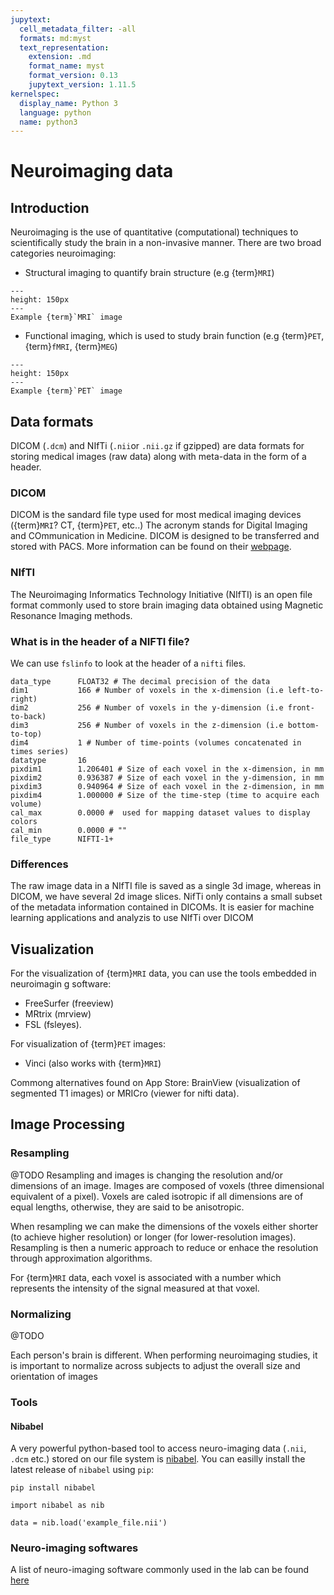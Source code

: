 ```yaml
---
jupytext:
  cell_metadata_filter: -all
  formats: md:myst
  text_representation:
    extension: .md
    format_name: myst
    format_version: 0.13
    jupytext_version: 1.11.5
kernelspec:
  display_name: Python 3
  language: python
  name: python3
---
```


# Neuroimaging data

## Introduction

Neuroimaging is the use of quantitative (computational) techniques to scientifically study the brain in a non-invasive manner. There are two broad categories neuroimaging:

-  Structural imaging to quantify brain structure (e.g {term}`MRI`)

```{figure} ../images/slices.png
---
height: 150px
---
Example {term}`MRI` image
```

- Functional imaging, which is used to study brain function (e.g {term}`PET`, {term}`fMRI`, {term}`MEG`)

```{figure} ../images/slices_pet.png
---
height: 150px
---
Example {term}`PET` image
```

## Data formats

DICOM (`.dcm`) and NIfTi (`.nii`or `.nii.gz` if gzipped)  are data formats for storing medical images (raw data) along with meta-data in the form of a header. 

### DICOM

DICOM is the sandard file type used for most medical imaging devices ({term}`MRI`? CT, {term}`PET`, etc..) The acronym stands for Digital Imaging and COmmunication in Medicine. DICOM is designed to be transferred and stored with PACS. More information can be found on their [webpage](https://www.dicomstandard.org/about).

### NIfTI

The Neuroimaging Informatics Technology Initiative (NIfTI) is an open file format commonly used to store brain imaging data obtained using Magnetic Resonance Imaging methods.

### What is in the header of a NIFTI file?

We can use `fslinfo` to look at the header of a `nifti` files. 

```
data_type      FLOAT32 # The decimal precision of the data
dim1           166 # Number of voxels in the x-dimension (i.e left-to-right)
dim2           256 # Number of voxels in the y-dimension (i.e front-to-back)
dim3           256 # Number of voxels in the z-dimension (i.e bottom-to-top)
dim4           1 # Number of time-points (volumes concatenated in times series)
datatype       16 
pixdim1        1.206401 # Size of each voxel in the x-dimension, in mm
pixdim2        0.936387 # Size of each voxel in the y-dimension, in mm
pixdim3        0.940964 # Size of each voxel in the z-dimension, in mm
pixdim4        1.000000 # Size of the time-step (time to acquire each volume)
cal_max        0.0000 #  used for mapping dataset values to display colors
cal_min        0.0000 # ""
file_type      NIFTI-1+
```

### Differences

The raw image data in a NIfTI file is saved as a single 3d image, whereas in DICOM, we have several 2d image slices. NifTi only contains a small subset of the metadata information contained in DICOMs. It is easier for machine learning applications and analyzis to use NIfTi over DICOM

## Visualization

For the visualization of {term}`MRI` data, you can use the tools embedded in neuroimagin
g software:
- FreeSurfer (freeview)
- MRtrix (mrview)
- FSL (fsleyes).

For visualization of {term}`PET` images:

- Vinci (also works with {term}`MRI`) 

Commong alternatives found on App Store: BrainView (visualization of segmented T1 images) or MRICro (viewer for nifti data).

## Image Processing

### Resampling

@TODO
 Resampling and images is changing the resolution and/or dimensions of an image. Images are composed of voxels (three dimensional equivalent of a pixel). Voxels are caled isotropic if all dimensions are of equal lengths, otherwise, they are said to be anisotropic.
 
 When resampling we can make the dimensions of the voxels either shorter (to achieve higher resolution) or longer (for lower-resolution images). Resampling is then a numeric approach to reduce or enhace the resolution through approximation algorithms.

 For {term}`MRI` data, each voxel is associated with a number which represents the intensity of the signal measured at that voxel.

### Normalizing

@TODO

Each person's brain is different. When performing neuroimaging studies, it is important to normalize across subjects to adjust the overall size and orientation of images

### Tools 

#### Nibabel
A very powerful python-based tool to access neuro-imaging data (`.nii`, `.dcm` etc.) stored on our file system is [nibabel](https://nipy.org/nibabel/). You can easilly install the latest release of `nibabel` using `pip`:

```
pip install nibabel 
```

```{code-cell}
import nibabel as nib

data = nib.load('example_file.nii')
```

### Neuro-imaging softwares

A list of neuro-imaging software commonly used in the lab can be found [here](https://aramislab.paris.inria.fr/clinica/docs/public/latest/Third-party/#pipeline-specific-interfaces)
